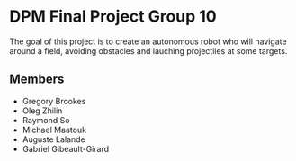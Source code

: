 # DPM Final Project Group 10

The goal of this project is to create an autonomous robot who will navigate around a field, avoiding obstacles and lauching projectiles at some targets.

## Members
* Gregory Brookes
* Oleg Zhilin
* Raymond So
* Michael Maatouk
* Auguste Lalande
* Gabriel Gibeault-Girard